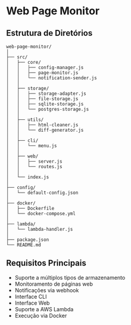# Web Page Monitor

## Estrutura de Diretórios
```
web-page-monitor/
│
├── src/
│   ├── core/
│   │   ├── config-manager.js
│   │   ├── page-monitor.js
│   │   └── notification-sender.js
│   │
│   ├── storage/
│   │   ├── storage-adapter.js
│   │   ├── file-storage.js
│   │   ├── sqlite-storage.js
│   │   └── postgres-storage.js
│   │
│   ├── utils/
│   │   ├── html-cleaner.js
│   │   └── diff-generator.js
│   │
│   ├── cli/
│   │   └── menu.js
│   │
│   ├── web/
│   │   ├── server.js
│   │   └── routes.js
│   │
│   └── index.js
│
├── config/
│   └── default-config.json
│
├── docker/
│   ├── Dockerfile
│   └── docker-compose.yml
│
├── lambda/
│   └── lambda-handler.js
│
├── package.json
└── README.md
```

## Requisitos Principais
- Suporte a múltiplos tipos de armazenamento
- Monitoramento de páginas web
- Notificações via webhook
- Interface CLI
- Interface Web
- Suporte a AWS Lambda
- Execução via Docker